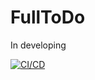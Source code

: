 # FullToDo

In developing

[![CI/CD](https://github.com/Kotovar/FullToDo/actions/workflows/main.yml/badge.svg)](https://github.com/Kotovar/FullToDo/actions/workflows/main.yml)